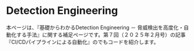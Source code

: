 # Detection Engineering
本ページは、『基礎からわかるDetection Engineering － 脅威検出を高度化・自動化する手法』に関する補足ページです。第７回（２０２５年２月号）の記事『CI/CDパイプラインによる自動化』のでもコードを紹介します。
